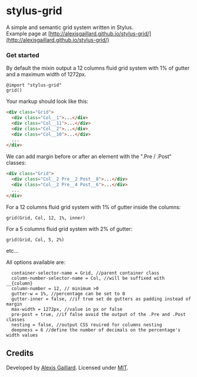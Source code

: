 # stylus-grid
A simple and semantic grid system written in Stylus.<br/>
Example page at [http://alexisgaillard.github.io/stylus-grid/](http://alexisgaillard.github.io/stylus-grid/)

### Get started
By default the mixin output a 12 columns fluid grid system with 1% of gutter and a maximum width of 1272px.
```stylus
@import "stylus-grid"
grid()
```

Your markup should look like this:
```html
<div class="Grid">
  <div class="Col__1">...</div>
  <div class="Col__11">...</div>
  <div class="Col__2">...</div>
  <div class="Col__10">...</div>
  ...
</div>
```

We can add margin before or after an element with the ".Pre / .Post" classes:
```html
<div class="Grid">
  <div class="Col__2 Pre__2 Post__8">...</div>
  <div class="Col__2 Pre__4 Post__6">...</div>
  ...
</div>
```

For a 12 columns fluid grid system with 1% of gutter inside the columns:
```stylus
grid(Grid, Col, 12, 1%, inner)
```

For a 5 columns fluid grid system with 2% of gutter:
```stylus
grid(Grid, Col, 5, 2%)
```
etc...

All options available are:
```stylus
  container-selector-name = Grid, //parent container class
  column-number-selector-name = Col, //will be suffixed with __{column}
  column-number = 12, // minimum >0
  gutter-w = 1%, //percentage can be set to 0
  gutter-inner = false, //if true set de gutters as padding instead of margin
  max-width = 1272px, //value in px or false
  pre-post = true, //if false avoid the output of the .Pre and .Post classes
  nesting = false, //output CSS reuired for columns nesting
  deepness = 6 //define the number of decimals on the percentage's width values
```
## Credits

Developed by [Alexis Gaillard](https://alexisgaillard.com/). Licensed under [MIT](http://opensource.org/licenses/mit-license.php).
